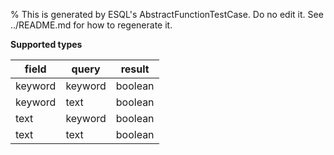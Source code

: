 % This is generated by ESQL's AbstractFunctionTestCase. Do no edit it. See ../README.md for how to regenerate it.

**Supported types**

| field | query | result |
| --- | --- | --- |
| keyword | keyword | boolean |
| keyword | text | boolean |
| text | keyword | boolean |
| text | text | boolean |

